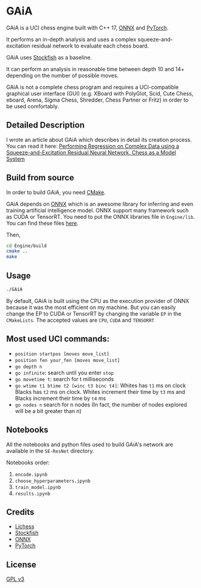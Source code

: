 # GAiA
GAiA is a UCI chess engine built with C++ 17, [ONNX](https://github.com/microsoft/onnxruntime) and [PyTorch](https://github.com/pytorch/pytorch).

It performs an in-depth analysis and uses a complex squeeze-and-excitation residual network to evaluate each chess board.

GAiA uses [Stockfish](https://github.com/official-stockfish/Stockfish) as a baseline.

It can perform an analysis in reasonable time between depth 10 and 14+ depending on the number of possible moves.

GAiA is not a complete chess program and requires a UCI-compatible graphical user interface (GUI) (e.g. XBoard with PolyGlot, Scid, Cute Chess, eboard, Arena, Sigma Chess, Shredder, Chess Partner or Fritz) in order to be used comfortably.

## Detailed Description
I wrote an article about GAiA which describes in detail its creation process.
You can read it here: [Performing Regression on Complex Data using a
  Squeeze-and-Excitation Residual Neural Network, Chess as a Model System](https://raw.githubusercontent.com/Plagiat01/GAiA/master/article/Performing%20Regression%20on%20Complex%20Data.pdf)

## Build from source
In order to build GAiA, you need [CMake](https://cmake.org/).

GAiA depends on [ONNX](https://github.com/microsoft/onnxruntime) which is an awesome library
for inferring and even training artificial intelligence model. ONNX support many framework
such as CUDA or TensorRT. You need to put the ONNX libraries file in `Engine/lib`.
You can find these files [here](https://github.com/microsoft/onnxruntime/releases).

Then,

```bash
cd Engine/build
cmake ..
make
```

## Usage
```bash
./GAiA
```

By default, GAiA is built using the CPU as the execution provider of ONNX because
it was the most efficient on my machine. But you can easily change the EP to CUDA or TensorRT
by changing the variable `EP` in the `CMakeLists`. The accepted values are `CPU`, `CUDA` and `TENSORRT`

## Most used UCI commands:
+ `position startpos [moves move_list]`
+ `position fen your_fen [moves move_list]`
+ `go depth n`
+ `go infinite`: search until you enter `stop`
+ `go movetime t`: search for t milliseconds
+ `go wtime t1 btime t2 [winc t3 binc t4]`: Whites has `t1` ms on clock Blacks has `t2` ms on clock. Whites increment their time by `t3` ms and Blacks increment their time by `t4` ms
+ `go nodes n` search for n nodes (In fact, the number of nodes explored will be a bit greater than *n*)

## Notebooks
All the notebooks and python files used to build GAiA's network are available in
the `SE-ResNet` directory.

Notebooks order:
1. `encode.ipynb`
2. `choose_hyperparameters.ipynb`
3. `train_model.ipynb`
4. `results.ipynb`

## Credits
+ [Lichess](https://database.lichess.org/)
+ [Stockfish](https://github.com/official-stockfish/Stockfish)
+ [ONNX](https://github.com/microsoft/onnxruntime)
+ [PyTorch](https://github.com/pytorch/pytorch)

## License
[GPL v3](https://choosealicense.com/licenses/gpl-3.0/)
